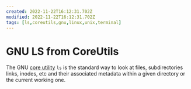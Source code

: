 ```yaml
---
created: 2022-11-22T16:12:31.702Z
modified: 2022-11-22T16:12:31.702Z
tags: [ls,coreutils,gnu,linux,unix,terminal]
---
```

# GNU LS from CoreUtils

The GNU [core utility](coreutils.md) `ls` is the standard way to look at files, subdirectories links, inodes, etc and their associated metadata within a given directory or the current working one.

